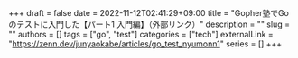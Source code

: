 +++
draft = false
date = 2022-11-12T02:41:29+09:00
title = "Gopher塾でGoのテストに入門した【パート1 入門編】（外部リンク）"
description = ""
slug = ""
authors = []
tags = ["go", "test"]
categories = ["tech"]
externalLink = "https://zenn.dev/junyaokabe/articles/go_test_nyumonn1"
series = []
+++
